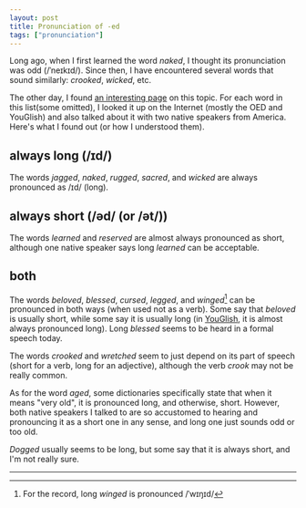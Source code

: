 ```yaml
---
layout: post
title: Pronunciation of -ed
tags: ["pronunciation"]
---
```


Long ago, when I first learned the word *naked*, I thought its pronunciation was odd (/ˈneɪkɪd/).
Since then, I have encountered several words that sound similarly: *crooked*, *wicked*, etc.

The other day, I found [an interesting page](http://matters-phonetic.blogspot.com/2014/09/ed-and-d.html) on this topic.
For each word in this list(some omitted), I looked it up on the Internet (mostly the OED and YouGlish) and also talked about it with two native speakers from America. Here's what I found out (or how I understood them).

## always long (/ɪd/)
The words *jagged*, *naked*, *rugged*, *sacred*, and *wicked* are always pronounced as /ɪd/ (long).

## always short (/əd/ (or /ət/))
The words *learned* and *reserved* are almost always pronounced as short, although one native speaker says long *learned* can be acceptable.

## both
The words *beloved*, *blessed*, *cursed*, *legged*, and *winged*[^winged-pron] can be pronounced in both ways (when used not as a verb).
Some say that *beloved* is usually short, while some say it is usually long (in [YouGlish](https://youglish.com/pronounce/beloved/english/us), it is almost always pronounced long).
Long *blessed* seems to be heard in a formal speech today.

The words *crooked* and *wretched* seem to just depend on its part of speech (short for a verb, long for an adjective), although the verb *crook* may not be really common.

As for the word *aged*, some dictionaries specifically state that when it means "very old", it is pronounced long, and otherwise, short.
However, both native speakers I talked to are so accustomed to hearing and pronouncing it as a short one in any sense, and long one just sounds odd or too old.

*Dogged* usually seems to be long, but some say that it is always short, and I'm not really sure.

---

[^winged-pron]: For the record, long *winged* is pronounced /ˈwɪŋɪd/

